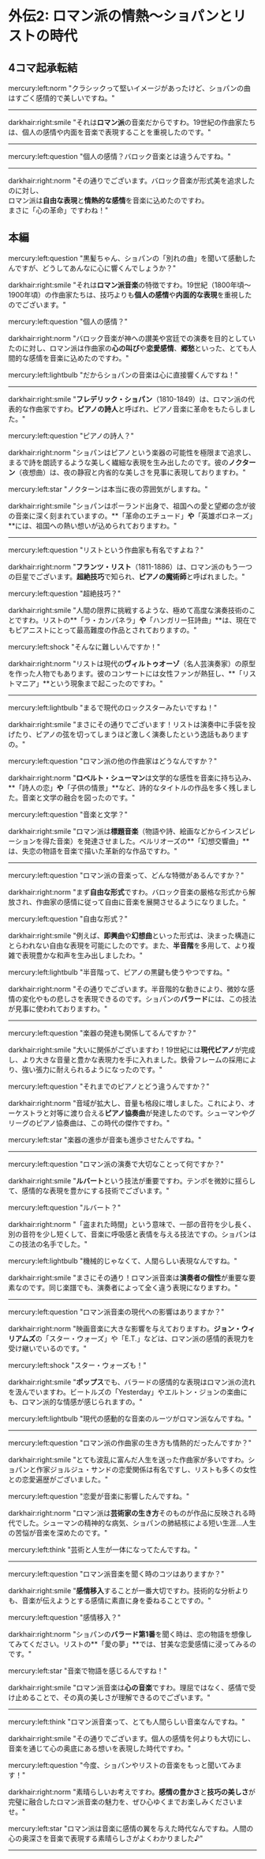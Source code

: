 <!-- ピアノの詩人たちが紡いだ感情の翼 -->

# 外伝2: ロマン派の情熱〜ショパンとリストの時代

## 4コマ起承転結

mercury:left:norm "クラシックって堅いイメージがあったけど、ショパンの曲はすごく感情的で美しいですね。"

---

darkhair:right:smile "それは**ロマン派**の音楽だからですわ。19世紀の作曲家たちは、個人の感情や内面を音楽で表現することを重視したのです。"

---

mercury:left:question "個人の感情？バロック音楽とは違うんですね。"

---

darkhair:right:norm "その通りでございます。バロック音楽が形式美を追求したのに対し、<br>ロマン派は**自由な表現**と**情熱的な感情**を音楽に込めたのですわ。<br>まさに「心の革命」ですわね！"

## 本編

mercury:left:question "黒髪ちゃん、ショパンの「別れの曲」を聞いて感動したんですが、どうしてあんなに心に響くんでしょうか？"

darkhair:right:smile "それは**ロマン派音楽**の特徴ですわ。19世紀（1800年頃〜1900年頃）の作曲家たちは、技巧よりも**個人の感情**や**内面的な表現**を重視したのでございます。"

mercury:left:question "個人の感情？"

darkhair:right:norm "バロック音楽が神への讃美や宮廷での演奏を目的としていたのに対し、ロマン派は作曲家の**心の叫び**や**恋愛感情**、**郷愁**といった、とても人間的な感情を音楽に込めたのですわ。"

mercury:left:lightbulb "だからショパンの音楽は心に直接響くんですね！"

---

darkhair:right:smile "**フレデリック・ショパン**（1810-1849）は、ロマン派の代表的な作曲家ですわ。**ピアノの詩人**と呼ばれ、ピアノ音楽に革命をもたらしました。"

mercury:left:question "ピアノの詩人？"

darkhair:right:norm "ショパンはピアノという楽器の可能性を極限まで追求し、まるで詩を朗読するような美しく繊細な表現を生み出したのです。彼の**ノクターン**（夜想曲）は、夜の静寂と内省的な美しさを見事に表現しておりますわ。"

mercury:left:star "ノクターンは本当に夜の雰囲気がしますね。"

darkhair:right:smile "ショパンはポーランド出身で、祖国への愛と望郷の念が彼の音楽に深く刻まれていますの。**「革命のエチュード」**や**「英雄ポロネーズ」**には、祖国への熱い想いが込められておりますわ。"

---

mercury:left:question "リストという作曲家も有名ですよね？"

darkhair:right:norm "**フランツ・リスト**（1811-1886）は、ロマン派のもう一つの巨星でございます。**超絶技巧**で知られ、**ピアノの魔術師**と呼ばれました。"

mercury:left:question "超絶技巧？"

darkhair:right:smile "人間の限界に挑戦するような、極めて高度な演奏技術のことですわ。リストの**「ラ・カンパネラ」**や**「ハンガリー狂詩曲」**は、現在でもピアニストにとって最高難度の作品とされておりますの。"

mercury:left:shock "そんなに難しいんですか！"

darkhair:right:norm "リストは現代の**ヴィルトゥオーゾ**（名人芸演奏家）の原型を作った人物でもあります。彼のコンサートには女性ファンが熱狂し、**「リストマニア」**という現象まで起こったのですわ。"

---

mercury:left:lightbulb "まるで現代のロックスターみたいですね！"

darkhair:right:smile "まさにその通りでございます！リストは演奏中に手袋を投げたり、ピアノの弦を切ってしまうほど激しく演奏したという逸話もありますの。"

mercury:left:question "ロマン派の他の作曲家はどうなんですか？"

darkhair:right:norm "**ロベルト・シューマン**は文学的な感性を音楽に持ち込み、**「詩人の恋」**や**「子供の情景」**など、詩的なタイトルの作品を多く残しました。音楽と文学の融合を図ったのです。"

mercury:left:question "音楽と文学？"

darkhair:right:smile "ロマン派は**標題音楽**（物語や詩、絵画などからインスピレーションを得た音楽）を発達させました。ベルリオーズの**「幻想交響曲」**は、失恋の物語を音楽で描いた革新的な作品ですわ。"

---

mercury:left:question "ロマン派の音楽って、どんな特徴があるんですか？"

darkhair:right:norm "まず**自由な形式**ですわ。バロック音楽の厳格な形式から解放され、作曲家の感情に従って自由に音楽を展開させるようになりました。"

mercury:left:question "自由な形式？"

darkhair:right:smile "例えば、**即興曲**や**幻想曲**といった形式は、決まった構造にとらわれない自由な表現を可能にしたのです。また、**半音階**を多用して、より複雑で表現豊かな和声を生み出しましたわ。"

mercury:left:lightbulb "半音階って、ピアノの黒鍵も使うやつですね。"

darkhair:right:norm "その通りでございます。半音階的な動きにより、微妙な感情の変化やもの悲しさを表現できるのです。ショパンの**バラード**には、この技法が見事に使われておりますわ。"

---

mercury:left:question "楽器の発達も関係してるんですか？"

darkhair:right:smile "大いに関係がございますわ！19世紀には**現代ピアノ**が完成し、より大きな音量と豊かな表現力を手に入れました。鉄骨フレームの採用により、強い張力に耐えられるようになったのです。"

mercury:left:question "それまでのピアノとどう違うんですか？"

darkhair:right:norm "音域が拡大し、音量も格段に増しました。これにより、オーケストラと対等に渡り合える**ピアノ協奏曲**が発達したのです。シューマンやグリーグのピアノ協奏曲は、この時代の傑作ですわ。"

mercury:left:star "楽器の進歩が音楽も進歩させたんですね。"

---

mercury:left:question "ロマン派の演奏で大切なことって何ですか？"

darkhair:right:smile "**ルバート**という技法が重要ですわ。テンポを微妙に揺らして、感情的な表現を豊かにする技術でございます。"

mercury:left:question "ルバート？"

darkhair:right:norm "「盗まれた時間」という意味で、一部の音符を少し長く、別の音符を少し短くして、音楽に呼吸感と表情を与える技法ですの。ショパンはこの技法の名手でした。"

mercury:left:lightbulb "機械的じゃなくて、人間らしい表現なんですね。"

darkhair:right:smile "まさにその通り！ロマン派音楽は**演奏者の個性**が重要な要素なのです。同じ楽譜でも、演奏者によって全く違う表現になりますわ。"

---

mercury:left:question "ロマン派音楽の現代への影響はありますか？"

darkhair:right:norm "映画音楽に大きな影響を与えておりますわ。**ジョン・ウィリアムズ**の「スター・ウォーズ」や「E.T.」などは、ロマン派の感情的表現力を受け継いでいるのです。"

mercury:left:shock "スター・ウォーズも！"

darkhair:right:smile "**ポップス**でも、バラードの感情的な表現はロマン派の流れを汲んでいますわ。ビートルズの「Yesterday」やエルトン・ジョンの楽曲にも、ロマン派的な情感が感じられますの。"

mercury:left:lightbulb "現代の感動的な音楽のルーツがロマン派なんですね。"

---

mercury:left:question "ロマン派の作曲家の生き方も情熱的だったんですか？"

darkhair:right:smile "とても波乱に富んだ人生を送った作曲家が多いですわ。ショパンと作家ジョルジュ・サンドの恋愛関係は有名ですし、リストも多くの女性との恋愛遍歴がございました。"

mercury:left:question "恋愛が音楽に影響したんですね。"

darkhair:right:norm "ロマン派は**芸術家の生き方**そのものが作品に反映される時代でした。シューマンの精神的な病気、ショパンの肺結核による短い生涯...人生の苦悩が音楽を深めたのです。"

mercury:left:think "芸術と人生が一体になってたんですね。"

---

mercury:left:question "ロマン派音楽を聞く時のコツはありますか？"

darkhair:right:smile "**感情移入**することが一番大切ですわ。技術的な分析よりも、音楽が伝えようとする感情に素直に身を委ねることですの。"

mercury:left:question "感情移入？"

darkhair:right:norm "ショパンの**バラード第1番**を聞く時は、恋の物語を想像してみてください。リストの**「愛の夢」**では、甘美な恋愛感情に浸ってみるのです。"

mercury:left:star "音楽で物語を感じるんですね！"

darkhair:right:smile "ロマン派音楽は**心の音楽**ですわ。理屈ではなく、感情で受け止めることで、その真の美しさが理解できるのでございます。"

---

mercury:left:think "ロマン派音楽って、とても人間らしい音楽なんですね。"

darkhair:right:smile "その通りでございます。個人の感情を何よりも大切にし、音楽を通じて心の奥底にある想いを表現した時代ですわ。"

mercury:left:question "今度、ショパンやリストの音楽をもっと聞いてみます！"

darkhair:right:norm "素晴らしいお考えですわ。**感情の豊かさ**と**技巧の美しさ**が完璧に融合したロマン派音楽の魅力を、ぜひ心ゆくまでお楽しみくださいませ。"

mercury:left:star "ロマン派は音楽に感情の翼を与えた時代なんですね。人間の心の奥深さを音楽で表現する素晴らしさがよくわかりました♪"

---

<!-- 参考文献・根拠資料 -->
<!-- 
- ロマン派音楽時代: 19世紀（1800年頃〜1900年頃）の音楽様式
- フレデリック・ショパン (1810-1849): ポーランド出身のピアノ音楽の巨匠
- フランツ・リスト (1811-1886): ハンガリー出身のヴィルトゥオーゾ・ピアニスト
- ロベルト・シューマン: 文学的感性を音楽に導入した作曲家
- 標題音楽: 文学や絵画からインスピレーションを得た音楽
- ルバート: テンポの微妙な揺らぎによる感情表現技法
- 19世紀ピアノの発達: 鉄骨フレーム、音域拡大、音量増大
- リストマニア: リストの演奏会での女性ファンの熱狂現象
- 半音階的和声: より複雑で表現豊かな和声語法
- 現代音楽への影響: 映画音楽、ポップスバラードへの継承
-->